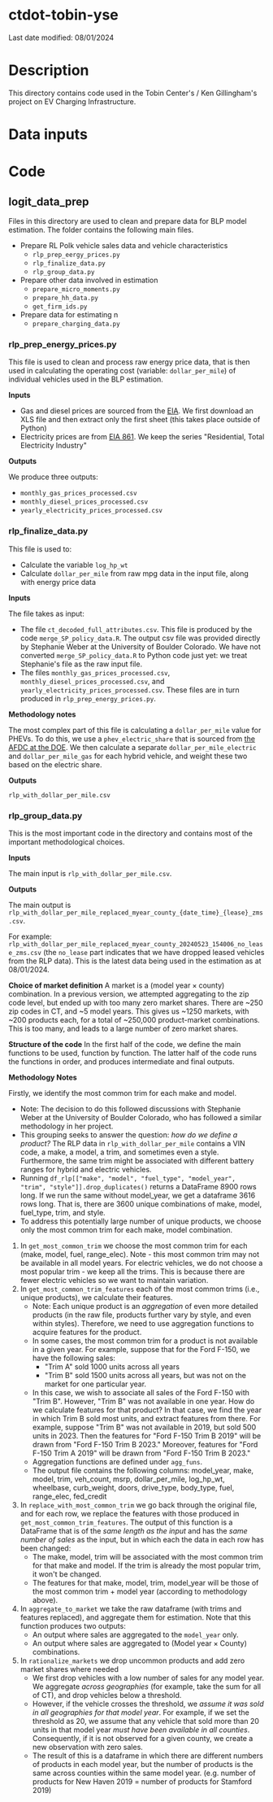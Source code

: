 # ctdot-tobin-yse
Last date modified: 08/01/2024

# Description
This directory contains code used in the Tobin Center's / Ken Gillingham's project on EV Charging Infrastructure. 

# Data inputs


# Code

## logit_data_prep
Files in this directory are used to clean and prepare data for BLP model estimation. The folder contains the following main files.
* Prepare RL Polk vehicle sales data and vehicle characteristics
    * `rlp_prep_eergy_prices.py`
    * `rlp_finalize_data.py`
    * `rlp_group_data.py`
* Prepare other data involved in estimation
    * `prepare_micro_moments.py`
    * `prepare_hh_data.py`
    * `get_firm_ids.py`
* Prepare data for estimating n
    * `prepare_charging_data.py`

### rlp_prep_energy_prices.py
This file is used to clean and process raw energy price data, that is then used in calculating the operating cost (variable: `dollar_per_mile`) of individual vehicles used in the BLP estimation.

**Inputs**

* Gas and diesel prices are sourced from the [EIA](https://www.eia.gov/petroleum/gasdiesel/). We first download an XLS file and then extract only the first sheet (this takes place outside of Python)
* Electricity prices are from [EIA 861](https://www.eia.gov/electricity/data/state/). We keep the series "Residential, Total Electricity Industry"

**Outputs**

We produce three outputs:
* `monthly_gas_prices_processed.csv`
* `monthly_diesel_prices_processed.csv`
* `yearly_electricity_prices_processed.csv`

### rlp_finalize_data.py
This file is used to:

* Calculate the variable `log_hp_wt`
* Calculate `dollar_per_mile` from raw mpg data in the input file, along with energy price data

**Inputs**

The file takes as input:
* The file `ct_decoded_full_attributes.csv`. This file is produced by the code `merge_SP_policy_data.R`. The output csv file was provided directly by Stephanie Weber at the University of Boulder Colorado. We have not converted `merge_SP_policy_data.R` to Python code just yet: we treat Stephanie's file as the raw input file. 
* The files `monthly_gas_prices_processed.csv`, `monthly_diesel_prices_processed.csv`, and `yearly_electricity_prices_processed.csv`. These files are in turn produced in `rlp_prep_energy_prices.py`. 

**Methodology notes**

The most complex part of this file is calculating a `dollar_per_mile` value for PHEVs. To do this, we use a `phev_electric_share` that is sourced from [the AFDC at the DOE](https://afdc.energy.gov/vehicles/electric_emissions_sources.html). We then calculate a separate `dollar_per_mile_electric` and `dollar_per_mile_gas` for each hybrid vehicle, and weight these two based on the electric share. 

**Outputs**

`rlp_with_dollar_per_mile.csv` 

### rlp_group_data.py
This is the most important code in the directory and contains most of the important methodological choices. 

**Inputs**

The main input is `rlp_with_dollar_per_mile.csv`. 

**Outputs**

The main output is `rlp_with_dollar_per_mile_replaced_myear_county_{date_time}_{lease}_zms.csv`. 

For example: `rlp_with_dollar_per_mile_replaced_myear_county_20240523_154006_no_lease_zms.csv` (the `no_lease` part indicates that we have dropped leased vehicles from the RLP data). This is the latest data being used in the estimation as at 08/01/2024.

**Choice of market definition**
A market is a $(\text{model year} \times \text{county})$ combination. In a previous version, we attempted aggregating to the zip code level, but ended up with too many zero market shares. There are ~250 zip codes in CT, and ~5 model years. This gives us ~1250 markets, with ~200 products each, for a total of ~250,000 product-market combinations. This is too many, and leads to a large number of zero market shares.

**Structure of the code**
In the first half of the code, we define the main functions to be used, function by function. The latter half of the code runs the functions in order, and produces intermediate and final outputs. 

**Methodology Notes**

Firstly, we identify the most common trim for each make and model.
* Note: The decision to do this followed discussions with Stephanie Weber at the University of Boulder Colorado, who has followed a similar methodology in her project. 
* This grouping seeks to answer the question: *how do we define a product?* The RLP data in `rlp_with_dollar_per_mile` contains a VIN code, a make, a model, a trim, and sometimes even a style. Furthermore, the same trim might be associated with different battery ranges for hybrid and electric vehicles.  
* Running `df_rlp[["make", "model", "fuel_type", "model_year", "trim", "style"]].drop_duplicates()` returns a DataFrame 8900 rows long. If we run the same without model_year, we get a dataframe 3616 rows long.  That is, there are 3600 unique combinations of make, model, fuel_type, trim, and style. 
* To address this potentially large number of unique products, we choose only the most common trim for each make, model combination.

1. In `get_most_common_trim` we choose the most common trim for each (make, model, fuel, range_elec). Note - this most common trim may not be available in all model years. For electric vehicles, we do not choose a most popular trim - we keep all the trims. This is because there are fewer electric vehicles so we want to maintain variation. 
2. In `get_most_common_trim_features` each of the most common trims (i.e., unique products), we calculate their features. 
    * Note: Each unique product is an *aggregation* of even more detailed products (in the raw file, products further vary by style, and even within styles). Therefore, we need to use aggregation functions to acquire features for the product. 
    * In some cases, the most common trim for a product is not available in a given year. For example, suppose that for the Ford F-150, we have the following sales:
        * "Trim A" sold 1000 units across all years
        * "Trim B" sold 1500 units across all years, but was not on the market for one particular year. 
    * In this case, we wish to associate all sales of the Ford F-150 with "Trim B". However, "Trim B" was not available in one year. How do we calculate features for that product? In that case, we find the year in which Trim B sold most units, and extract features from there. For example, suppose "Trim B" was not available in 2019, but sold 500 units in 2023. Then the features for "Ford F-150 Trim B 2019" will be drawn from "Ford F-150 Trim B 2023." Moreover, features for "Ford F-150 Trim A 2019" will be drawn from "Ford F-150 Trim B 2023." 
    * Aggregation functions are defined under `agg_funs`. 
    * The output file contains the following columns: model_year, make, model, trim, veh_count, msrp, dollar_per_mile, log_hp_wt, wheelbase, curb_weight, doors, drive_type, body_type, fuel, range_elec, fed_credit
3. In `replace_with_most_common_trim` we go back through the original file, and for each row, we replace the features with those produced in `get_most_common_trim_features`. The output of this function is a DataFrame that is of the *same length as the input* and has the *same number of sales* as the input, but in which each the data in each row has been changed:
    * The make, model, trim will be associated with the most common trim for that make and model. If the trim is already the most popular trim, it won't be changed.
    * The features for that make, model, trim, model_year will be those of the most common trim + model year (according to methodology above).
4. In `aggregate_to_market` we take the raw dataframe (with trims and features replaced), and aggregate them for estimation. Note that this function produces two outputs:
    * An output where sales are aggregated to the `model_year` only. 
    * An output where sales are aggregated to $(\text{Model year} \times \text{County})$ combinations. 
5. In `rationalize_markets` we drop uncommon products and add zero market shares where needed
    * We first drop vehicles with a low number of sales for any model year. We aggregate *across geographies* (for example, take the sum for all of CT), and drop vehicles below a threshold.
    * However, if the vehicle crosses the threshold, we *assume it was sold in all geographies for that model year*. For example, if we set the threshold as 20, we assume that any vehicle that sold more than 20 units in that model year *must have been available in all counties*. Consequently, if it is not observed for a given county, we create a new observation with zero sales. 
    * The result of this is a dataframe in which there are different numbers of products in each model year, but the number of products is the same across counties within the same model year. (e.g. number of products for New Haven 2019 = number of products for Stamford 2019)



